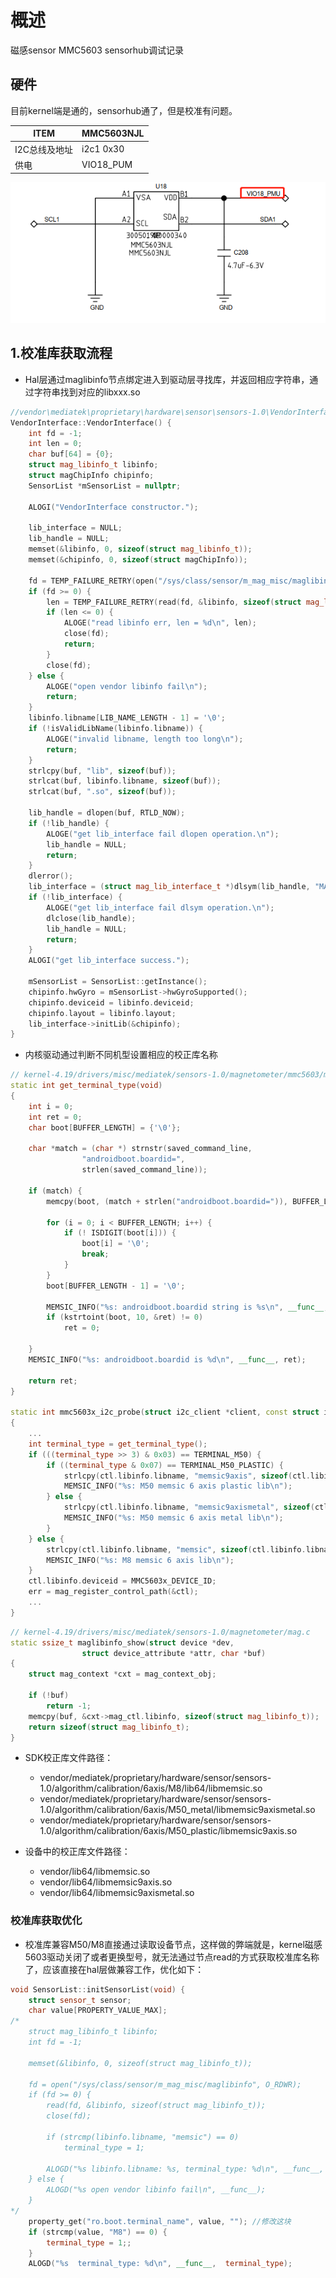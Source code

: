 # 概述

磁感sensor MMC5603 sensorhub调试记录

## 硬件

目前kernel端是通的，sensorhub通了，但是校准有问题。

| ITEM         | MMC5603NJL        |
| ------------ | ---------- |
| I2C总线及地址     | i2c1 0x30 |
| 供电 | VIO18_PUM |

![0005_磁力计原理图.png](images/0005_磁力计原理图.png)

## 1.校准库获取流程

* Hal层通过maglibinfo节点绑定进入到驱动层寻找库，并返回相应字符串，通过字符串找到对应的libxxx.so

```C++
//vendor\mediatek\proprietary\hardware\sensor\sensors-1.0\VendorInterface.cpp
VendorInterface::VendorInterface() {
    int fd = -1;
    int len = 0;
    char buf[64] = {0};
    struct mag_libinfo_t libinfo;
    struct magChipInfo chipinfo;
    SensorList *mSensorList = nullptr;

    ALOGI("VendorInterface constructor.");

    lib_interface = NULL;
    lib_handle = NULL;
    memset(&libinfo, 0, sizeof(struct mag_libinfo_t));
    memset(&chipinfo, 0, sizeof(struct magChipInfo));

    fd = TEMP_FAILURE_RETRY(open("/sys/class/sensor/m_mag_misc/maglibinfo", O_RDWR));
    if (fd >= 0) {
        len = TEMP_FAILURE_RETRY(read(fd, &libinfo, sizeof(struct mag_libinfo_t)));
        if (len <= 0) {
            ALOGE("read libinfo err, len = %d\n", len);
            close(fd);
            return;
        }
        close(fd);
    } else {
        ALOGE("open vendor libinfo fail\n");
        return;
    }
    libinfo.libname[LIB_NAME_LENGTH - 1] = '\0';
    if (!isValidLibName(libinfo.libname)) {
        ALOGE("invalid libname, length too long\n");
        return;
    }
    strlcpy(buf, "lib", sizeof(buf));
    strlcat(buf, libinfo.libname, sizeof(buf));
    strlcat(buf, ".so", sizeof(buf));

    lib_handle = dlopen(buf, RTLD_NOW);
    if (!lib_handle) {
        ALOGE("get lib_interface fail dlopen operation.\n");
        lib_handle = NULL;
        return;
    }
    dlerror();
    lib_interface = (struct mag_lib_interface_t *)dlsym(lib_handle, "MAG_LIB_API_INTERFACE");
    if (!lib_interface) {
        ALOGE("get lib_interface fail dlsym operation.\n");
        dlclose(lib_handle);
        lib_handle = NULL;
        return;
    }
    ALOGI("get lib_interface success.");

    mSensorList = SensorList::getInstance();
    chipinfo.hwGyro = mSensorList->hwGyroSupported();
    chipinfo.deviceid = libinfo.deviceid;
    chipinfo.layout = libinfo.layout;
    lib_interface->initLib(&chipinfo);
}
```

* 内核驱动通过判断不同机型设置相应的校正库名称

```C++
// kernel-4.19/drivers/misc/mediatek/sensors-1.0/magnetometer/mmc5603/mmc5603x.c
static int get_terminal_type(void)
{
	int i = 0;
	int ret = 0;
	char boot[BUFFER_LENGTH] = {'\0'};

	char *match = (char *) strnstr(saved_command_line,
				"androidboot.boardid=",
				strlen(saved_command_line));

	if (match) {
		memcpy(boot, (match + strlen("androidboot.boardid=")), BUFFER_LENGTH);

		for (i = 0; i < BUFFER_LENGTH; i++) {
			if (! ISDIGIT(boot[i])) {
				boot[i] = '\0';
				break;
			}
		}
		boot[BUFFER_LENGTH - 1] = '\0';

		MEMSIC_INFO("%s: androidboot.boardid string is %s\n", __func__, boot);
		if (kstrtoint(boot, 10, &ret) != 0)
			ret = 0;

	}
	MEMSIC_INFO("%s: androidboot.boardid is %d\n", __func__, ret);

	return ret;
}

static int mmc5603x_i2c_probe(struct i2c_client *client, const struct i2c_device_id *id)
{
    ...
    int terminal_type = get_terminal_type();
    if (((terminal_type >> 3) & 0x03) == TERMINAL_M50) {
        if ((terminal_type & 0x07) == TERMINAL_M50_PLASTIC) {
            strlcpy(ctl.libinfo.libname, "memsic9axis", sizeof(ctl.libinfo.libname));
            MEMSIC_INFO("%s: M50 memsic 6 axis plastic lib\n");
        } else {
            strlcpy(ctl.libinfo.libname, "memsic9axismetal", sizeof(ctl.libinfo.libname));
            MEMSIC_INFO("%s: M50 memsic 6 axis metal lib\n");
        }
    } else {
        strlcpy(ctl.libinfo.libname, "memsic", sizeof(ctl.libinfo.libname));
        MEMSIC_INFO("%s: M8 memsic 6 axis lib\n");
    }
    ctl.libinfo.deviceid = MMC5603x_DEVICE_ID;
    err = mag_register_control_path(&ctl);
    ...
}
```

```C++
// kernel-4.19/drivers/misc/mediatek/sensors-1.0/magnetometer/mag.c
static ssize_t maglibinfo_show(struct device *dev,
				struct device_attribute *attr, char *buf)
{
	struct mag_context *cxt = mag_context_obj;

	if (!buf)
		return -1;
	memcpy(buf, &cxt->mag_ctl.libinfo, sizeof(struct mag_libinfo_t));
	return sizeof(struct mag_libinfo_t);
}
```

* SDK校正库文件路径：

  * vendor/mediatek/proprietary/hardware/sensor/sensors-1.0/algorithm/calibration/6axis/M8/lib64/libmemsic.so
  * vendor/mediatek/proprietary/hardware/sensor/sensors-1.0/algorithm/calibration/6axis/M50_metal/libmemsic9axismetal.so
  * vendor/mediatek/proprietary/hardware/sensor/sensors-1.0/algorithm/calibration/6axis/M50_plastic/libmemsic9axis.so

* 设备中的校正库文件路径：
  * vendor/lib64/libmemsic.so
  * vendor/lib64/libmemsic9axis.so
  * vendor/lib64/libmemsic9axismetal.so

### 校准库获取优化

* 校准库兼容M50/M8直接通过读取设备节点，这样做的弊端就是，kernel磁感5603驱动关闭了或者更换型号，就无法通过节点read的方式获取校准库名称了，应该直接在hal层做兼容工作，优化如下：

```C++
void SensorList::initSensorList(void) {
    struct sensor_t sensor;
    char value[PROPERTY_VALUE_MAX];
/*
    struct mag_libinfo_t libinfo;
    int fd = -1;

    memset(&libinfo, 0, sizeof(struct mag_libinfo_t));

    fd = open("/sys/class/sensor/m_mag_misc/maglibinfo", O_RDWR);
    if (fd >= 0) {
        read(fd, &libinfo, sizeof(struct mag_libinfo_t));
        close(fd);

        if (strcmp(libinfo.libname, "memsic") == 0)
            terminal_type = 1;

        ALOGD("%s libinfo.libname: %s, terminal_type: %d\n", __func__, libinfo.libname, terminal_type);
    } else {
        ALOGD("%s open vendor libinfo fail\n", __func__);
    }
*/
    property_get("ro.boot.terminal_name", value, ""); //修改这块
    if (strcmp(value, "M8") == 0) {
        terminal_type = 1;;
    }
    ALOGD("%s  terminal_type: %d\n", __func__,  terminal_type);

```